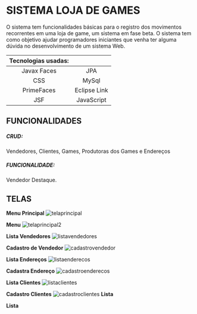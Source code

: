 # SISTEMA LOJA DE GAMES
 O sistema tem funcionalidades básicas para o registro dos movimentos recorrentes em uma loja de game,  um sistema em fase beta. O sistema tem como objetivo ajudar programadores iniciantes que venha ter alguma dúvida no desenvolvimento de um sistema Web.  

|Tecnologias usadas:      | |
|:-----------------------:|:--------------------------------------:|
|Javax Faces          |JPA         | Readme/Github|
|CSS       |MySql|-|
|PrimeFaces | Eclipse Link |-|
|JSF | JavaScript |-|


## FUNCIONALIDADES

<h5>CRUD:</h5> Vendedores, Clientes, Games, Produtoras dos Games e Endereços
<h5>FUNCIONALIDADE: </h5>Vendedor Destaque.
  
## TELAS
**Menu Principal**
![telaprincipal](https://user-images.githubusercontent.com/30932457/48510583-6b8e4300-e83b-11e8-9b3f-25e11e5017ef.jpg)

**Menu**
![telaprincipal2](https://user-images.githubusercontent.com/30932457/48510579-67622580-e83b-11e8-841f-98f77dd6c130.jpg)

**Lista Vendedores**
![listavendedores](https://user-images.githubusercontent.com/30932457/48510617-8660b780-e83b-11e8-9421-68c9cbab0c9f.jpg)

**Cadastro de Vendedor**
![cadastrovendedor](https://user-images.githubusercontent.com/30932457/48510631-8fea1f80-e83b-11e8-96a6-b179b83221df.jpg)

**Lista Endereços**
![listaenderecos](https://user-images.githubusercontent.com/30932457/48510680-b9a34680-e83b-11e8-8ad6-526b4ba8619d.jpg)

**Cadastra Endereço**
![cadastroenderecos](https://user-images.githubusercontent.com/30932457/48510684-be67fa80-e83b-11e8-9ae2-6bd1ad71bd5d.jpg)

**Lista Clientes**
![listaclientes](https://user-images.githubusercontent.com/30932457/48510809-0edf5800-e83c-11e8-936f-db4f4244cb4d.jpg)

**Cadastro Clientes**
![cadastroclientes](https://user-images.githubusercontent.com/30932457/48510815-11da4880-e83c-11e8-9f42-3f7bcf6250ad.jpg)
**Lista**


**Lista**
